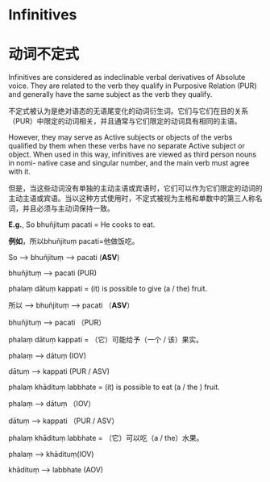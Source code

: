 # **Infinitives** 
# **动词不定式**

 Infinitives are considered as indeclinable verbal derivatives of Absolute 
voice. They are related to the verb they qualify in Purposive Relation (PUR) and 
generally have the same subject as the verb they qualify. 

不定式被认为是绝对语态的无语尾变化的动词衍生词。它们与它们在目的关系（PUR）中限定的动词相关，并且通常与它们限定的动词具有相同的主语。

 However, they may serve as Active subjects or objects of the verbs 
qualified by them when these verbs have no separate Active subject or object.
When used in this way, infinitives are viewed as third person nouns in nomi-
native case and singular number, and the main verb must agree with it. 

但是，当这些动词没有单独的主动主语或宾语时，它们可以作为它们限定的动词的主动主语或宾语。当以这种方式使用时，不定式被视为主格和单数中的第三人称名词，并且必须与主动词保持一致。

**E.g.**, So bhuñjituṃ pacati = He cooks to eat. 

**例如**，所以bhuñjituṃ pacati=他做饭吃。

So --> bhuñjituṃ --> pacati (**ASV**) 

 bhuñjituṃ --> pacati (PUR) 
 
 phalaṃ dātuṃ kappati = (it) is possible to give (a / the) fruit. 
 
 所以 --> bhuñjituṃ --> pacati （**ASV**）

bhuñjituṃ --> pacati （PUR）

phalaṃ dātuṃ kappati = （它）可能给予（一个 / 该）果实。

 phalaṃ --> dātuṃ (IOV)
 
 dātuṃ --> kappati (PUR / ASV) 
 
 phalaṃ khādituṃ labbhate = (it) is possible to eat (a / the ) fruit. 

phalaṃ --> dātuṃ （IOV）

dātuṃ --> kappati （PUR / ASV）

phalaṃ khādituṃ labbhate = （它）可以吃（a / the）水果。

 phalaṃ --> khādituṃ(IOV) 
 
 khādituṃ --> labbhate (AOV)